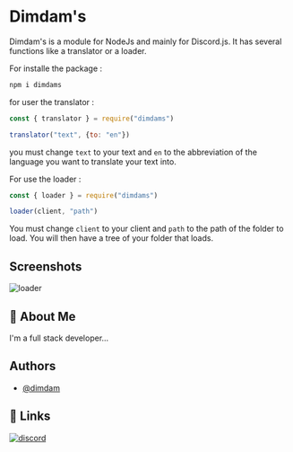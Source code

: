 
# Dimdam's

Dimdam's is a module for NodeJs and mainly for Discord.js.
It has several functions like a translator or a loader.

For installe the package :
```js
npm i dimdams
```
for user the translator :
```js
const { translator } = require("dimdams")

translator("text", {to: "en"})
```
you must change `text` to your text and `en` to the abbreviation of the language you want to translate your text into.

For use the loader :
```js
const { loader } = require("dimdams")

loader(client, "path")
```
You must change `client` to your client and `path` to the path of the folder to load.
You will then have a tree of your folder that loads.

## Screenshots

![loader](https://i.imgur.com/ndS9GK4.png)


## 🚀 About Me
I'm a full stack developer...


## Authors

- [@dimdam](https://github.com/Dimdams)


## 🔗 Links
[![discord](https://img.shields.io/discord/934849076342689872)](https://discord.gg/daGHcxN5YH)